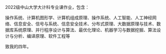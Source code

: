 2022级中山大学大计科专业课作业，包含：

操作系统、计算机图形学、计算机组成原理、操作系统、人工智能、人工神经网络、信息安全、信号与系统、信息安全技术、分布式原理、大数据原理与技术、数据库系统原理、并行程序设计与算法、最优化理论、机器学习与数据挖掘、算法设计与分析、编译原理、软件工程等



致我的四年。
